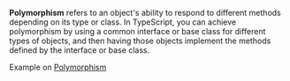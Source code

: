 **Polymorphism** refers to an object's ability to respond to different methods depending on its type or class. In TypeScript, you can achieve polymorphism by using a common interface or base class for different types of objects, and then having those objects implement the methods defined by the interface or base class.

Example on [Polymorphism](Polymorphism.ts "Polymorphism")
